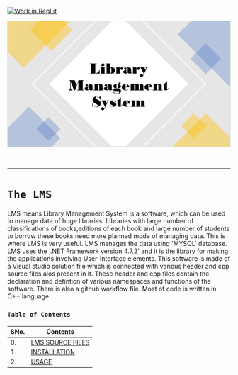 [![Work in Repl.it](https://classroom.github.com/assets/work-in-replit-14baed9a392b3a25080506f3b7b6d57f295ec2978f6f33ec97e36a161684cbe9.svg)](https://classroom.github.com/online_ide?assignment_repo_id=402078&assignment_repo_type=GroupAssignmentRepo)
<p align="center">
<img src="https://github.com/SAHIL150602/LMS-readme/blob/main/LMs%20title.PNG">
</p>    <br>

---

# `The LMS`

LMS means Library Management System is a software, which can be used to manage data of huge libraries. Libraries with large number of classifications of books,editions of each book and large number of students to borrow these books need more planned mode of managing data. This is where LMS is very useful. LMS manages the data using 'MYSQL' database. LMS uses the '.NET Framework version 4.7.2' and it is the library for making the applications involving User-Interface elements. This software is made of a Visual studio solution file which is connected with various header and cpp source files alos present in it. These header and cpp files contain the declaration and defintion of various namespaces and functions of the software. There is also a github workflow file. Most of code is written in C++ language.  

### `Table of Contents`
| SNo. | **Contents** |
| ---  | ---------    |
| 0.   | [LMS SOURCE FILES](#1-LMS-SOURCE-FILES) |
| 1.   | [INSTALLATION](#2-INSTALLATION) |
| 2.   | [USAGE](#3-USAGE) |
